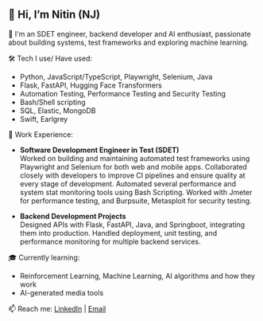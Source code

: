 ## 👋 Hi, I’m Nitin (NJ)

🎯 I'm an SDET engineer, backend developer and AI enthusiast, passionate about building systems, test frameworks and exploring machine learning.

🛠️ Tech I use/ Have used:
- Python, JavaScript/TypeScript, Playwright, Selenium, Java
- Flask, FastAPI, Hugging Face Transformers
- Automation Testing, Performance Testing and Security Testing
- Bash/Shell scripting
- SQL, Elastic, MongoDB
- Swift, Earlgrey

💼 Work Experience:
- **Software Development Engineer in Test (SDET)**  
  Worked on building and maintaining automated test frameworks using Playwright and Selenium for both web and mobile apps. Collaborated closely with developers to improve CI pipelines and ensure quality at every stage of development. Automated several performance and system stat monitoring tools using Bash Scripting. Worked with Jmeter for performance testing, and Burpsuite, Metasploit for security testing. 

- **Backend Development Projects**  
  Designed APIs with Flask, FastAPI, Java, and Springboot, integrating them into production. Handled deployment, unit testing, and performance monitoring for multiple backend services.

🎓 Currently learning:
- Reinforcement Learning, Machine Learning, AI algorithms and how they work
- AI-generated media tools

📫 Reach me: [LinkedIn](https://www.linkedin.com/in/nitin-john16/) | [Email](mailto:nitinjohn97@gmail.com)

<!-- Optional: add GitHub stats / streaks or badges -->
